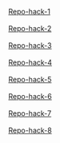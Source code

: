 [Repo-hack-1](https://github.com/Lilianavgs/git_h_1)
<br/><br/>
[Repo-hack-2](https://github.com/Lilianavgs/git_h_2)
<br/><br/>
[Repo-hack-3](https://github.com/Lilianavgs/git_h_3)
<br/><br/>
[Repo-hack-4](https://github.com/Lilianavgs/git_h_4)
<br/><br/>
[Repo-hack-5](https://github.com/Lilianavgs/git_h_5)
<br/><br/>
[Repo-hack-6](https://github.com/Lilianavgs/git_h_6)
<br/><br/>
[Repo-hack-7](https://github.com/Lilianavgs/git_h_7)
<br/><br/>
[Repo-hack-8](https://github.com/Lilianavgs/git_h_8)
